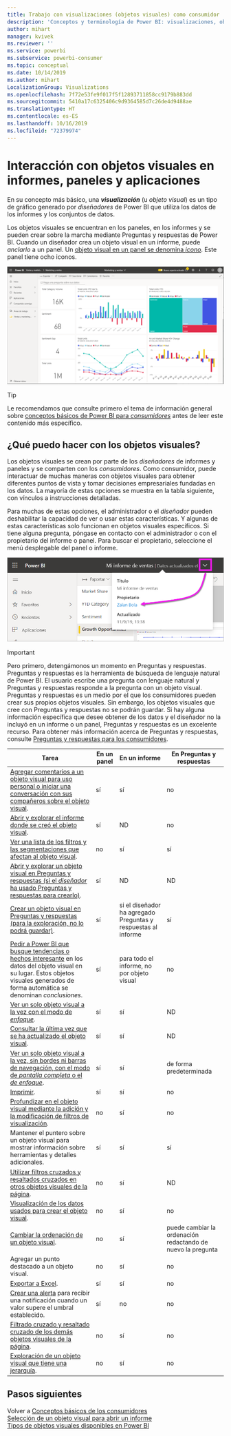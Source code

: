 ```yaml
---
title: Trabajo con visualizaciones (objetos visuales) como consumidor
description: 'Conceptos y terminología de Power BI: visualizaciones, objetos visuales. Qué es una visualización u objeto visual de Power BI.'
author: mihart
manager: kvivek
ms.reviewer: ''
ms.service: powerbi
ms.subservice: powerbi-consumer
ms.topic: conceptual
ms.date: 10/14/2019
ms.author: mihart
LocalizationGroup: Visualizations
ms.openlocfilehash: 7f72e53fe9f017f5f12893711858cc9179b883dd
ms.sourcegitcommit: 5410a17c6325406c9d9364585d7c26de4d9488ae
ms.translationtype: HT
ms.contentlocale: es-ES
ms.lasthandoff: 10/16/2019
ms.locfileid: "72379974"
---
```

# <a name="interact-with-visuals-in-reports-dashboards-and-apps"></a>Interacción con objetos visuales en informes, paneles y aplicaciones

En su concepto más básico, una ***visualización*** (u *objeto visual*) es un tipo de gráfico generado por *diseñadores* de Power BI que utiliza los datos de los informes y los conjuntos de datos. 

Los objetos visuales se encuentran en los paneles, en los informes y se pueden crear sobre la marcha mediante Preguntas y respuestas de Power BI. Cuando un diseñador crea un objeto visual en un informe, puede *anclarlo* a un panel. Un [objeto visual en un panel se denomina *icono*](end-user-tiles.md). Este panel tiene ocho iconos. 

![Panel con iconos](media/end-user-visualizations/power-bi-dashboard.png)

> [!TIP]
> Le recomendamos que consulte primero el tema de información general sobre [conceptos básicos de Power BI para *consumidores*](end-user-basic-concepts.md) antes de leer este contenido más específico.

## <a name="what-can-i-do-with-visuals"></a>¿Qué puedo hacer con los objetos visuales?

Los objetos visuales se crean por parte de los *diseñadores* de informes y paneles y se comparten con los *consumidores*. Como consumidor, puede interactuar de muchas maneras con objetos visuales para obtener diferentes puntos de vista y tomar decisiones empresariales fundadas en los datos. La mayoría de estas opciones se muestra en la tabla siguiente, con vínculos a instrucciones detalladas.

Para muchas de estas opciones, el administrador o el *diseñador* pueden deshabilitar la capacidad de ver o usar estas características. Y algunas de estas características solo funcionan en objetos visuales específicos.  Si tiene alguna pregunta, póngase en contacto con el administrador o con el propietario del informe o panel. Para buscar el propietario, seleccione el menú desplegable del panel o informe. 

![Menú desplegable de título en el que se muestra el propietario](media/end-user-visualizations/power-bi-owner.png)


> [!IMPORTANT]
> Pero primero, detengámonos un momento en Preguntas y respuestas. Preguntas y respuestas es la herramienta de búsqueda de lenguaje natural de Power BI. El usuario escribe una pregunta con lenguaje natural y Preguntas y respuestas responde a la pregunta con un objeto visual. Preguntas y respuestas es un medio por el que los consumidores pueden crear sus propios objetos visuales. Sin embargo, los objetos visuales que cree con Preguntas y respuestas no se podrán guardar. Si hay alguna información específica que desee obtener de los datos y el diseñador no la incluyó en un informe o un panel, Preguntas y respuestas es un excelente recurso. Para obtener más información acerca de Preguntas y respuestas, consulte [Preguntas y respuestas para los consumidores](end-user-q-and-a.md).



|Tarea  |En un panel  |En un informe  | En Preguntas y respuestas
|---------|---------|---------|--------|
|[Agregar comentarios a un objeto visual para uso personal o iniciar una conversación con sus compañeros sobre el objeto visual](end-user-comment.md).     |  sí       |   sí      |  no  |
|[Abrir y explorar el informe donde se creó el objeto visual](end-user-tiles.md).     |    sí     |   ND      |  no |
|[Ver una lista de los filtros y las segmentaciones que afectan al objeto visual](end-user-report-filter.md).     |    no     |   sí      |  sí |
|[Abrir y explorar un objeto visual en Preguntas y respuestas (si el *diseñador* ha usado Preguntas y respuestas para crearlo)](end-user-q-and-a.md).     |   sí      |   ND      |  ND  |
|[Crear un objeto visual en Preguntas y respuestas (para la exploración, no lo podrá guardar)](end-user-q-and-a.md).     |   sí      |   si el diseñador ha agregado Preguntas y respuestas al informe      |  sí  |
|[Pedir a Power BI que busque tendencias o hechos interesante](end-user-insights.md) en los datos del objeto visual en su lugar.  Estos objetos visuales generados de forma automática se denominan *conclusiones*.     |    sí     |  para todo el informe, no por objeto visual       | no   |
|[Ver un solo objeto visual a la vez con el modo de *enfoque*](end-user-focus.md).     | sí        |   sí      | ND  |
|[Consultar la última vez que se ha actualizado el objeto visual](end-user-fresh.md).     |  sí       |    sí     | ND  |
|[Ver un solo objeto visual a la vez, sin bordes ni barras de navegación, con el modo de *pantalla completa* o el *de enfoque*](end-user-focus.md).     |   sí      |  sí       | de forma predeterminada  |
|[Imprimir](end-user-print.md).     |  sí       |   sí      | no  |
|[Profundizar en el objeto visual mediante la adición y la modificación de filtros de visualización](end-user-report-filter.md).     |    no     |   sí      | no  |
|Mantener el puntero sobre un objeto visual para mostrar información sobre herramientas y detalles adicionales.     |    sí     |   sí      | sí  |
|[Utilizar filtros cruzados y resaltados cruzados en otros objetos visuales de la página](end-user-interactions.md).    |   no      |   sí      | ND  |
|[Visualización de los datos usados para crear el objeto visual](end-user-show-data.md).     |  no       |   sí      | no  |
| [Cambiar la ordenación de un objeto visual](end-user-change-sort.md). | no  | sí  | puede cambiar la ordenación redactando de nuevo la pregunta  |
| Agregar un punto destacado a un objeto visual. | no  | sí  |  no |
| [Exportar a Excel](end-user-export.md). | sí | sí | no|
| [Crear una alerta](end-user-alerts.md) para recibir una notificación cuando un valor supere el umbral establecido.  | sí  | no  | no |
| [Filtrado cruzado y resaltado cruzado de los demás objetos visuales de la página](end-user-report-filter.md).  | no      | sí  | no  |
| [Exploración de un objeto visual que tiene una jerarquía](end-user-drill.md).  | no  | sí   | no |

## <a name="next-steps"></a>Pasos siguientes
Volver a [Conceptos básicos de los consumidores](end-user-basic-concepts.md)    
[Selección de un objeto visual para abrir un informe](end-user-report-open.md)    
[Tipos de objetos visuales disponibles en Power BI](end-user-visual-type.md)